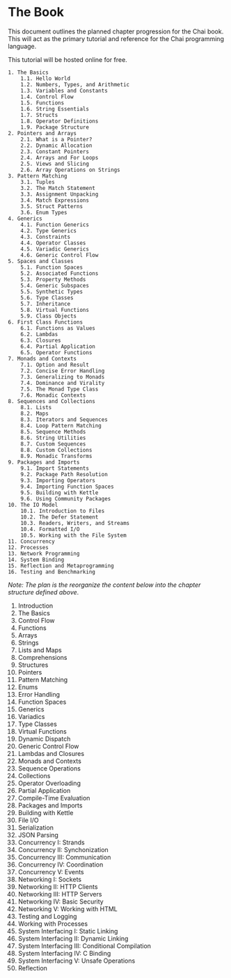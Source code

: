 # The Book
This document outlines the planned chapter progression for the Chai book.  This will act as the primary tutorial and reference for the Chai programming language. 

This tutorial will be hosted online for free.

```
1. The Basics
	1.1. Hello World
	1.2. Numbers, Types, and Arithmetic
	1.3. Variables and Constants
	1.4. Control Flow
	1.5. Functions
	1.6. String Essentials
	1.7. Structs
	1.8. Operator Definitions
	1.9. Package Structure
2. Pointers and Arrays 
	2.1. What is a Pointer?
	2.2. Dynamic Allocation
	2.3. Constant Pointers
	2.4. Arrays and For Loops
	2.5. Views and Slicing
	2.6. Array Operations on Strings
3. Pattern Matching
	3.1. Tuples
	3.2. The Match Statement
	3.3. Assignment Unpacking
	3.4. Match Expressions
	3.5. Struct Patterns
	3.6. Enum Types
4. Generics
	4.1. Function Generics
	4.2. Type Generics
	4.3. Constraints
	4.4. Operator Classes
	4.5. Variadic Generics
	4.6. Generic Control Flow
5. Spaces and Classes
	5.1. Function Spaces
	5.2. Associated Functions
	5.3. Property Methods
	5.4. Generic Subspaces
	5.5. Synthetic Types
	5.6. Type Classes
	5.7. Inheritance
	5.8. Virtual Functions
	5.9. Class Objects
6. First Class Functions
	6.1. Functions as Values
	6.2. Lambdas
	6.3. Closures
	6.4. Partial Application
	6.5. Operator Functions 
7. Monads and Contexts
	7.1. Option and Result
	7.2. Concise Error Handling
	7.3. Generalizing to Monads
	7.4. Dominance and Virality
	7.5. The Monad Type Class
	7.6. Monadic Contexts
8. Sequences and Collections
	8.1. Lists
	8.2. Maps
	8.3. Iterators and Sequences
	8.4. Loop Pattern Matching
	8.5. Sequence Methods
	8.6. String Utilities
	8.7. Custom Sequences
	8.8. Custom Collections
	8.9. Monadic Transforms
9. Packages and Imports
	9.1. Import Statements
	9.2. Package Path Resolution
	9.3. Importing Operators
	9.4. Importing Function Spaces
	9.5. Building with Kettle
	9.6. Using Community Packages
10. The IO Model
	10.1. Introduction to Files
	10.2. The Defer Statement
	10.3. Readers, Writers, and Streams
	10.4. Formatted I/O
	10.5. Working with the File System
11. Concurrency
12. Processes
13. Network Programming
14. System Binding
15. Reflection and Metaprogramming
16. Testing and Benchmarking

```

*Note: The plan is the reorganize the content below into the chapter structure defined above*.

1. Introduction
2. The Basics
3. Control Flow
4. Functions
5. Arrays
6. Strings
7. Lists and Maps
8. Comprehensions
9. Structures
10. Pointers
11. Pattern Matching
12. Enums
13. Error Handling
14. Function Spaces
15. Generics
16. Variadics
17. Type Classes
18. Virtual Functions
19. Dynamic Dispatch
20. Generic Control Flow
21. Lambdas and Closures
22. Monads and Contexts
23. Sequence Operations
24. Collections
25. Operator Overloading
26. Partial Application
27. Compile-Time Evaluation
28. Packages and Imports
29. Building with Kettle
30. File I/O
31. Serialization
32. JSON Parsing
33. Concurrency I: Strands
34. Concurrency II: Synchonization
35. Concurrency III: Communication
36. Concurrency IV: Coordination
37. Concurrency V: Events
38. Networking I: Sockets
39. Networking II: HTTP Clients
40. Networking III: HTTP Servers
41. Networking IV: Basic Security
42. Networking V: Working with HTML
43. Testing and Logging
44. Working with Processes
45. System Interfacing I: Static Linking
46. System Interfacing II: Dynamic Linking
47. System Interfacing III: Conditional Compilation
48. System Interfacing IV: C Binding
49. System Interfacing V: Unsafe Operations
50. Reflection